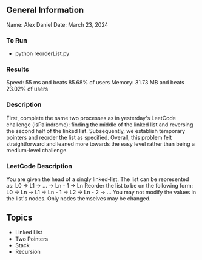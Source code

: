 ## General Information
Name: Alex Daniel
Date: March 23, 2024

### To Run
- python reorderList.py

### Results
Speed: 55 ms and beats 85.68% of users
Memory: 31.73 MB and beats 23.02% of users

### Description
First, complete the same two processes as in yesterday's LeetCode challenge (isPalindrome): finding the middle of the linked list and reversing the second half of the linked list. Subsequently, we establish temporary pointers and reorder the list as specified. Overall, this problem felt straightforward and leaned more towards the easy level rather than being a medium-level challenge.

### LeetCode Description
You are given the head of a singly linked-list. The list can be represented as:
    L0 → L1 → … → Ln - 1 → Ln
Reorder the list to be on the following form:
    L0 → Ln → L1 → Ln - 1 → L2 → Ln - 2 → ...
You may not modify the values in the list's nodes. Only nodes themselves may be changed.

## Topics
- Linked List
- Two Pointers
- Stack
- Recursion